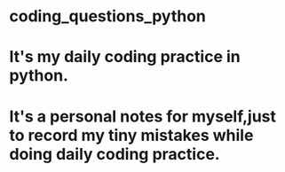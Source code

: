 # coding_questions_python
# It's my daily coding practice in python.
# It's a personal notes for myself,just to record my tiny mistakes while doing daily coding practice.
